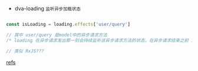 - dva-loading
`监听异步加载状态`

```javascript

const isLoading = loading.effects['user/query']

// 其中 user/query 是model中的异步请求方法
/* loading 在异步请求发出那一刻会持续监听该异步请求方法的状态，在异步请求结束之前 isLoading 的值一直是 true，当此次异步请求结束时 isLoading 的值变成 false，同时 loading 对象停止监听。 */

// 类似 RxJS???

```

[refs](https://www.jianshu.com/p/61fe7a57fad4)